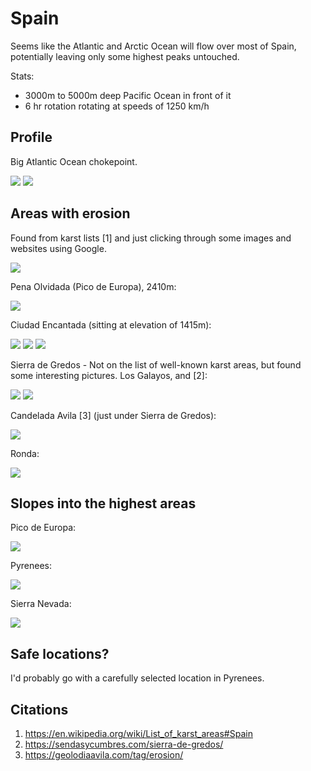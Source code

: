 # Spain

Seems like the Atlantic and Arctic Ocean will flow over most of Spain, potentially leaving only some highest peaks untouched.

Stats:
- 3000m to 5000m deep Pacific Ocean in front of it
- 6 hr rotation rotating at speeds of 1250 km/h

## Profile

Big Atlantic Ocean chokepoint.

![](img/profile.jpg)
![](img/profile2.png)

## Areas with erosion

Found from karst lists [1] and just clicking through some images and websites using Google.

![](img/erosion.jpg)

Pena Olvidada (Pico de Europa), 2410m:

![](img/pico-europa.jpg)

Ciudad Encantada (sitting at elevation of 1415m):

![](img/ciudad1.jpg)
![](img/ciudad2.jpg)
![](img/ciudad3.jpg)

Sierra de Gredos - Not on the list of well-known karst areas, but found some interesting pictures. Los Galayos, and [2]:

![](img/los-galayos-sierra-de-gredos.jpg)
![](img/sierra-de-gredos.webp)

Candelada Avila [3] (just under Sierra de Gredos):

![](img/candelada-avila.webp)

Ronda:

![](img/ronda.jpg)

## Slopes into the highest areas

Pico de Europa:

![](img/elevation.png)

Pyrenees:

![](img/elevation2.png)

Sierra Nevada:

![](img/elevation3.png)

## Safe locations?

I'd probably go with a carefully selected location in Pyrenees.

## Citations

1. https://en.wikipedia.org/wiki/List_of_karst_areas#Spain
2. https://sendasycumbres.com/sierra-de-gredos/
3. https://geolodiaavila.com/tag/erosion/